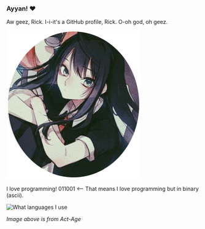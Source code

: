 ### Ayyan! ♥

Aw geez, Rick. I-i-it's a GitHub profile, Rick. O-oh god, oh geez.

![Kei](https://github.com/yozscore/yozscore/blob/main/images/kei.png)

I love programming! 011001 <-- That means I love programming but in binary (ascii).

![What languages I use](https://github-readme-stats.vercel.app/api/top-langs/?username=yozscore&layout=compact&theme=dracula&count_private=true)

*Image above is from Act-Age*
